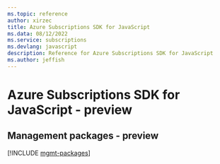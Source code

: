 ```yaml
---
ms.topic: reference
author: xirzec
title: Azure Subscriptions SDK for JavaScript
ms.data: 08/12/2022
ms.service: subscriptions
ms.devlang: javascript
description: Reference for Azure Subscriptions SDK for JavaScript
ms.author: jeffish
---
```

# Azure Subscriptions SDK for JavaScript - preview

## Management packages - preview
[!INCLUDE [mgmt-packages](subscriptions-mgmt-index.md)]
